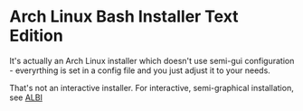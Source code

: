 # Arch Linux Bash Installer Text Edition

It's actually an Arch Linux installer which doesn't use semi-gui configuration - everyrthing is set in a config file and you just adjust it to your needs.

That's not an interactive installer. For interactive, semi-graphical installation, see [ALBI](https://github.com/barteqcz/albi)
